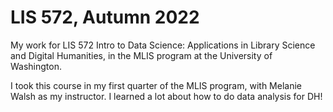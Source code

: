 # LIS 572, Autumn 2022
My work for LIS 572 Intro to Data Science: Applications in Library Science and Digital Humanities, in the MLIS program at the University of Washington.

I took this course in my first quarter of the MLIS program, with Melanie Walsh as my instructor. I learned a lot about how to do data analysis for DH!
